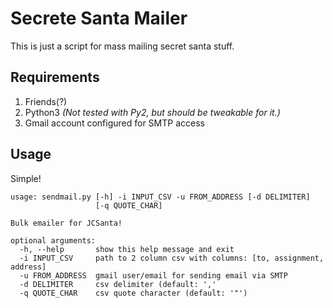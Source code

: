 # Secrete Santa Mailer

This is just a script for mass mailing secret santa stuff.

## Requirements
1) Friends(?)
2) Python3 _(Not tested with Py2, but should be tweakable for it.)_
3) Gmail account configured for SMTP access

## Usage
Simple!

```
usage: sendmail.py [-h] -i INPUT_CSV -u FROM_ADDRESS [-d DELIMITER]
                   [-q QUOTE_CHAR]

Bulk emailer for JCSanta!

optional arguments:
  -h, --help       show this help message and exit
  -i INPUT_CSV     path to 2 column csv with columns: [to, assignment, address]
  -u FROM_ADDRESS  gmail user/email for sending email via SMTP
  -d DELIMITER     csv delimiter (default: ','
  -q QUOTE_CHAR    csv quote character (default: '"')
```
